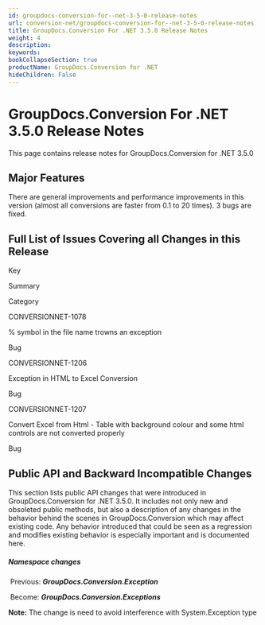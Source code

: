 ```yaml
---
id: groupdocs-conversion-for--net-3-5-0-release-notes
url: conversion-net/groupdocs-conversion-for--net-3-5-0-release-notes
title: GroupDocs.Conversion For .NET 3.5.0 Release Notes
weight: 4
description: 
keywords: 
bookCollapseSection: true
productName: GroupDocs.Conversion for .NET
hideChildren: False
---
```


# GroupDocs.Conversion For .NET 3.5.0 Release Notes


This page contains release notes for GroupDocs.Conversion for .NET 3.5.0

## Major Features

There are general improvements and performance improvements in this version (almost all conversions are faster from 0.1 to 20 times). 3 bugs are fixed.

## Full List of Issues Covering all Changes in this Release

Key

Summary

Category

CONVERSIONNET-1078

% symbol in the file name trowns an exception

Bug

CONVERSIONNET-1206

Exception in HTML to Excel Conversion

Bug

CONVERSIONNET-1207

Convert Excel from Html - Table with background colour and some html controls are not converted properly

Bug

## Public API and Backward Incompatible Changes

This section lists public API changes that were introduced in GroupDocs.Conversion for .NET 3.5.0. It includes not only new and obsoleted public methods, but also a description of any changes in the behavior behind the scenes in GroupDocs.Conversion which may affect existing code. Any behavior introduced that could be seen as a regression and modifies existing behavior is especially important and is documented here.

##### Namespace changes

 Previous: ***GroupDocs.Conversion.Exception***

 Become: ***GroupDocs.Conversion.Exceptions***

**Note:** The change is need to avoid interference with System.Exception type

